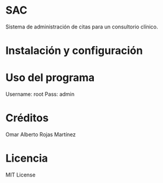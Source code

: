 # SAC
Sistema de administración de citas para un consultorio clínico.
# Instalación y configuración
# Uso del programa
Username: root Pass: admin
# Créditos
Omar Alberto Rojas Martínez
# Licencia
MIT License
